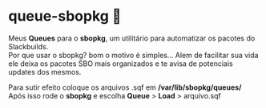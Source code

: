 # queue-sbopkg :dragon:


Meus <b>Queues</b> para o <b>sbopkg</b>, um utilitário para automatizar os pacotes do Slackbuilds.<br>
Por que usar o sbopkg? bom o motivo é simples... Alem de facilitar sua vida ele deixa os pacotes SBO mais organizados e te avisa de potenciais updates dos mesmos.<br>

Para sutir efeito coloque os arquivos .sqf em **/var/lib/sbopkg/queues/**<br>
Após isso rode o **sbopkg** e escolha <b>Queue</b> > <b>Load</b> > arquivo.sqf